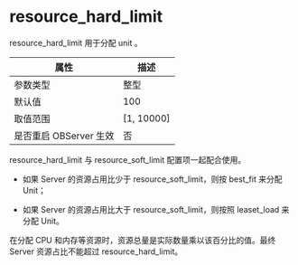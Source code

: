 resource_hard_limit 
========================================

resource_hard_limit 用于分配 unit 。


|      **属性**      |    **描述**    |
|------------------|--------------|
| 参数类型             | 整型           |
| 默认值              | 100          |
| 取值范围             | \[1, 10000\] |
| 是否重启 OBServer 生效 | 否            |



resource_hard_limit 与 resource_soft_limit 配置项一起配合使用。 

* 如果 Server 的资源占用比少于 resource_soft_limit，则按 best_fit 来分配 Unit；

  

* 如果 Server 的资源占用比大于 resource_soft_limit，则按照 leaset_load 来分配 Unit。

  




在分配 CPU 和内存等资源时，资源总量是实际数量乘以该百分比的值。最终 Server 资源占比不能超过 resource_hard_limit。

